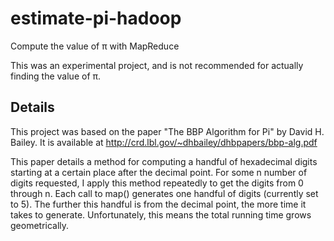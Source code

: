 estimate-pi-hadoop
==================

Compute the value of π with MapReduce

This was an experimental project, and is not
recommended for actually finding the value of π.


Details
-------

This project was based on the paper
"The BBP Algorithm for Pi" by David H. Bailey.
It is available at http://crd.lbl.gov/~dhbailey/dhbpapers/bbp-alg.pdf

This paper details a method for computing a handful
of hexadecimal digits starting at a certain place
after the decimal point. For some n number of digits requested,
I apply this method repeatedly to get the digits from 0 through n.
Each call to map() generates one handful of digits (currently set to 5).
The further this handful is from the decimal point, the more time it
takes to generate. Unfortunately, this means the total running time
grows geometrically.
